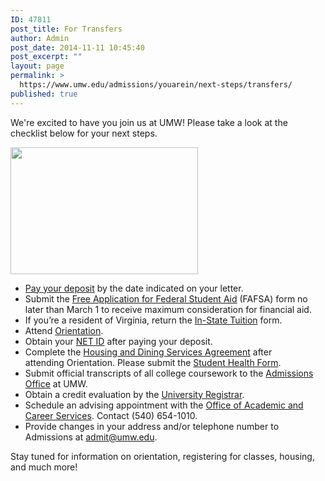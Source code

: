 ```yaml
---
ID: 47811
post_title: For Transfers
author: Admin
post_date: 2014-11-11 10:45:40
post_excerpt: ""
layout: page
permalink: >
  https://www.umw.edu/admissions/youarein/next-steps/transfers/
published: true
---
```

We're excited to have you join us at UMW! Please take a look at the checklist below for your next steps.
<p style="color: #25150c;"><a style="color: #002b5a;" href="http://admissions.umw.edu/youarein/files/2011/12/Orientation-65.jpg"><img class="size-medium wp-image-45851 alignright" src="http://admissions.umw.edu/youarein/files/2011/12/Orientation-65-300x203.jpg" alt="" width="300" height="203" /></a></p>

<ul>
	<li><a href="/admissions/youarein/enrollment-deposit/">Pay your deposit</a> by the date indicated on your letter.</li>
	<li>Submit the <a href="https://fafsa.ed.gov/">Free Application for Federal Student Aid</a> (FAFSA) form no later than March 1 to receive maximum consideration for financial aid.</li>
	<li>If you’re a resident of Virginia, return the <a href="http://www.umw.edu/documents/document/virginia-in-state-tuition-rates/">In-State Tuition</a> form.</li>
	<li>Attend <a href="http://orientation.umw.edu/transferorientation/">Orientation</a>.</li>
	<li>Obtain your <a href="http://technology.umw.edu/logins/">NET ID</a> after paying your deposit.</li>
	<li>Complete the <a href="http://students.umw.edu/residencelife/agreement2015/">Housing and Dining Services Agreement</a> after attending Orientation. Please submit the <a href="http://students.umw.edu/healthcenter/forms/">Student Health Form</a>.</li>
	<li>Submit official transcripts of all college coursework to the <a href="/directory/department/admissions/">Admissions Office</a> at UMW.</li>
	<li>Obtain a credit evaluation by the <a href="http://academics.umw.edu/registrar/transfer-information/transfer-credit-permission-babsbls-students/">University Registrar</a>.</li>
	<li>Schedule an advising appointment with the <a href="/directory/department/provost/engagement/academic-and-career-services/">Office of Academic and Career Services</a>. Contact (540) 654-1010.</li>
	<li>Provide changes in your address and/or telephone number to Admissions at <a href="mailto:admit@umw.edu">admit@umw.edu</a>.</li>
</ul>
Stay tuned for information on orientation, registering for classes, housing, and much more!